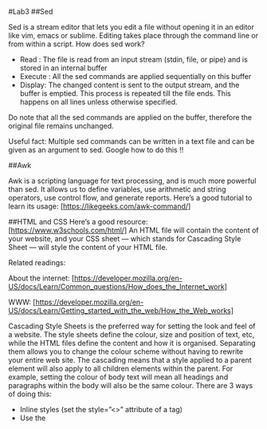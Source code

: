 #Lab3
##Sed

Sed is a stream editor that lets you edit a file without opening it in an editor like vim, emacs or
sublime. Editing takes place through the command line or from within a script.
How does sed work?
- Read : The file is read from an input stream (stdin, file, or pipe) and is stored in an
internal buffer
- Execute : All the sed commands are applied sequentially on this buffer
- Display: The changed content is sent to the output stream, and the buffer is emptied.
This process is repeated till the file ends. This happens on all lines unless otherwise specified.

Do note that all the sed commands are applied on the buffer, therefore the original file remains
unchanged.

Useful fact: Multiple sed commands can be written in a text file and can be given as an
argument to sed. Google how to do this !!

##Awk

Awk is a scripting language for text processing, and is much more powerful than sed. It allows
us to define variables, use arithmetic and string operators, use control flow, and generate
reports.
Here’s a good tutorial to learn its usage: [https://likegeeks.com/awk-command/]

##HTML and CSS
Here’s a good resource: [https://www.w3schools.com/html/]
An HTML file will contain the content of your website, and your CSS sheet — which stands for
Cascading Style Sheet — will style the content of your HTML file.

Related readings:

About the internet:
[https://developer.mozilla.org/en-US/docs/Learn/Common_questions/How_does_the_Internet_work]

WWW:
[https://developer.mozilla.org/en-US/docs/Learn/Getting_started_with_the_web/How_the_Web_works]

Cascading Style Sheets is the preferred way for setting the look and feel of a website.
The style sheets define the colour, size and position of text, etc, while the HTML files define the
content and how it is organised. Separating them allows you to change the colour scheme
without having to rewrite your entire web site.
The cascading means that a style applied to a parent element will also apply to all children
elements within the parent. For example, setting the colour of body text will mean all headings
and paragraphs within the body will also be the same colour.
There are 3 ways of doing this:
- Inline styles (set the style=”<>” attribute of a tag)
- Use the <style> tag within the header
- Create and link to an external css file

Look this up, and play around with styles to get comfortable with it.
[https://www.w3schools.com/css/css_intro.asp]

Activity:
See what's inside index.html in the files folder and open it in browser. Try editing it and adding new content.

Here’s a list of tags
[https://www.w3schools.com/tags/ref_byfunc.asp]

##JavaScript

JavaScript is a programming language that adds interactivity to your website (for example
games, responses when buttons are pressed or data is entered in forms, dynamic styling,
animation).

Basics
- Console.log
- Variables - declaration, initialization
- Datatypes - string, number, boolean, null, undefined
- Operators & arithmetic
- Comments
- Conditionals - if...else, switch
- Loops - for...in
- Strings and string functions - indexOf, replace, substring, toLowerCase/toUpperCase,
  trim, split, slice, concat, startsWith/endsWith, adding integer to string
- Array - creation ([], new Array()), assignment, non-integer indices, iterating using
  ForEach, push/pop, shift, concat, sort, slice, splice, join
- == vs ===
- Functions (basic)

##DOM
- DOM tree
- Window and document objects
- getElementbyId, getElementbyClassName, getElementbyTagName, createElement,
- appendChild
- Manipulating HTML and CSS - element.innerHTML, .style, .setAttribute, .getAttribute
- element.innerText vs element.innerHTML
- Events - click, hover, change, element.<event> vs element.addEventListener
